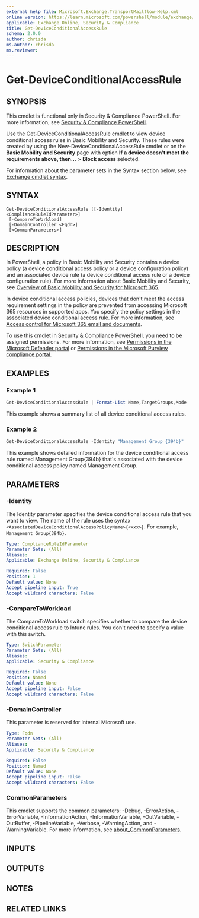```yaml
---
external help file: Microsoft.Exchange.TransportMailflow-Help.xml
online version: https://learn.microsoft.com/powershell/module/exchange/get-deviceconditionalaccessrule
applicable: Exchange Online, Security & Compliance
title: Get-DeviceConditionalAccessRule
schema: 2.0.0
author: chrisda
ms.author: chrisda
ms.reviewer:
---
```


# Get-DeviceConditionalAccessRule

## SYNOPSIS
This cmdlet is functional only in Security & Compliance PowerShell. For more information, see [Security & Compliance PowerShell](https://learn.microsoft.com/powershell/exchange/scc-powershell).

Use the Get-DeviceConditionalAccessRule cmdlet to view device conditional access rules in Basic Mobility and Security. These rules were created by using the New-DeviceConditionalAccessRule cmdlet or on the **Basic Mobility and Security** page with option **If a device doesn't meet the requirements above, then...** \> **Block access** selected.

For information about the parameter sets in the Syntax section below, see [Exchange cmdlet syntax](https://learn.microsoft.com/powershell/exchange/exchange-cmdlet-syntax).

## SYNTAX

```
Get-DeviceConditionalAccessRule [[-Identity] <ComplianceRuleIdParameter>]
 [-CompareToWorkload]
 [-DomainController <Fqdn>]
 [<CommonParameters>]
```

## DESCRIPTION
In PowerShell, a policy in Basic Mobility and Security contains a device policy (a device conditional access policy or a device configuration policy) and an associated device rule (a device conditional access rule or a device configuration rule). For more information about Basic Mobility and Security, see [Overview of Basic Mobility and Security for Microsoft 365](https://learn.microsoft.com/microsoft-365/admin/basic-mobility-security/overview).

In device conditional access policies, devices that don't meet the access requirement settings in the policy are prevented from accessing Microsoft 365 resources in supported apps. You specify the policy settings in the associated device conditional access rule. For more information, see [Access control for Microsoft 365 email and documents](https://learn.microsoft.com/microsoft-365/admin/basic-mobility-security/capabilities#access-control-for-microsoft-365-email-and-documents).

To use this cmdlet in Security & Compliance PowerShell, you need to be assigned permissions. For more information, see [Permissions in the Microsoft Defender portal](https://learn.microsoft.com/defender-office-365/mdo-portal-permissions) or [Permissions in the Microsoft Purview compliance portal](https://learn.microsoft.com/purview/microsoft-365-compliance-center-permissions).

## EXAMPLES

### Example 1
```powershell
Get-DeviceConditionalAccessRule | Format-List Name,TargetGroups,Mode
```

This example shows a summary list of all device conditional access rules.

### Example 2
```powershell
Get-DeviceConditionalAccessRule -Identity "Management Group {394b}"
```

This example shows detailed information for the device conditional access rule named Management Group{394b} that's associated with the device conditional access policy named Management Group.

## PARAMETERS

### -Identity
The Identity parameter specifies the device conditional access rule that you want to view. The name of the rule uses the syntax `<AssociatedDeviceConditionalAccessPolicyName>{<xxx>}`. For example, `Management Group{394b}`.

```yaml
Type: ComplianceRuleIdParameter
Parameter Sets: (All)
Aliases:
Applicable: Exchange Online, Security & Compliance

Required: False
Position: 1
Default value: None
Accept pipeline input: True
Accept wildcard characters: False
```

### -CompareToWorkload
The CompareToWorkload switch specifies whether to compare the device conditional access rule to Intune rules. You don't need to specify a value with this switch.

```yaml
Type: SwitchParameter
Parameter Sets: (All)
Aliases:
Applicable: Security & Compliance

Required: False
Position: Named
Default value: None
Accept pipeline input: False
Accept wildcard characters: False
```

### -DomainController
This parameter is reserved for internal Microsoft use.

```yaml
Type: Fqdn
Parameter Sets: (All)
Aliases:
Applicable: Security & Compliance

Required: False
Position: Named
Default value: None
Accept pipeline input: False
Accept wildcard characters: False
```

### CommonParameters
This cmdlet supports the common parameters: -Debug, -ErrorAction, -ErrorVariable, -InformationAction, -InformationVariable, -OutVariable, -OutBuffer, -PipelineVariable, -Verbose, -WarningAction, and -WarningVariable. For more information, see [about_CommonParameters](https://go.microsoft.com/fwlink/p/?LinkID=113216).

## INPUTS

## OUTPUTS

## NOTES

## RELATED LINKS
